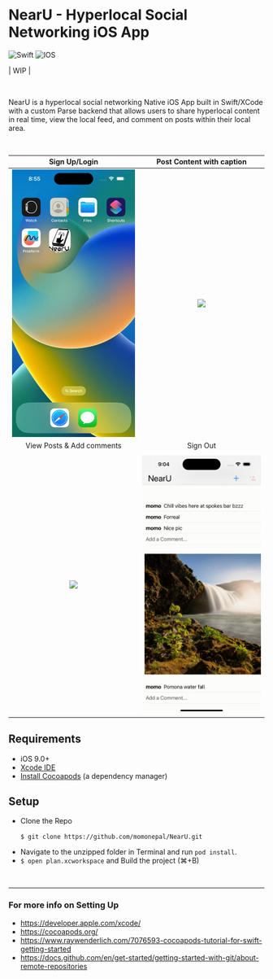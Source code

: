 # NearU - Hyperlocal Social Networking iOS App

![Swift](https://img.shields.io/badge/swift-F54A2A?style=for-the-badge&logo=swift&logoColor=white)
![IOS](https://img.shields.io/badge/iOS-000000?style=for-the-badge&logo=ios&logoColor=white)

| WIP |

<br>

NearU is a hyperlocal social networking Native iOS App built in Swift/XCode with a custom Parse backend that allows users to share hyperlocal content in real time, view the local feed, and comment on posts within their local area.

<br>

|          Sign Up/Login       |    Post Content with caption  |
| :--------------------------: | :---------------------------: |
| ![](assets/1.gif)            | ![](assets/3.gif)                    |
|  View Posts & Add comments   |        Sign Out               |
|  |  |
| ![](assets/2.gif)            | ![](assets/5.gif)                    |



## Requirements

- iOS 9.0+
- [Xcode IDE](https://developer.apple.com/xcode/)
- [Install Cocoapods](https://www.raywenderlich.com/7076593-cocoapods-tutorial-for-swift-getting-started) (a dependency manager)

## Setup
- Clone the Repo
  ```
  $ git clone https://github.com/momonepal/NearU.git
  ```
-  Navigate to the unzipped folder in Terminal and run `pod install`.
- `$ open plan.xcworkspace` and Build the project (⌘+B)

<br>

-------------------------

### For more info on Setting Up
- https://developer.apple.com/xcode/
- https://cocoapods.org/
- https://www.raywenderlich.com/7076593-cocoapods-tutorial-for-swift-getting-started
- https://docs.github.com/en/get-started/getting-started-with-git/about-remote-repositories
